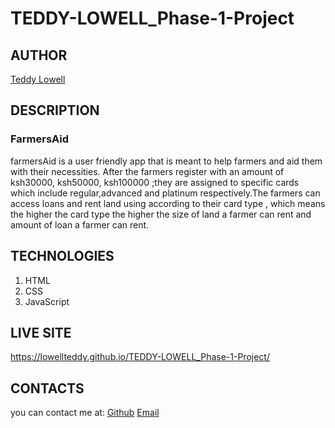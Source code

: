 # TEDDY-LOWELL_Phase-1-Project

## AUTHOR 
[Teddy Lowell](https://github.com/lowellteddy)

## DESCRIPTION 
### FarmersAid
farmersAid is a user friendly app that is meant to help farmers and aid them with their necessities. After the farmers register with an amount of ksh30000, ksh50000, ksh100000 ;they are assigned to specific cards which include regular,advanced and platinum respectively.The farmers can access loans and rent land using according to their card type , which means the higher the card type the higher the size of land a farmer can rent and amount of loan a farmer can rent.

## TECHNOLOGIES
1. HTML
2. CSS
3. JavaScript

## LIVE SITE
https://lowellteddy.github.io/TEDDY-LOWELL_Phase-1-Project/

## CONTACTS
you can contact me at:
[Github](https://github.com/lowellteddy)
[Email](https://mail.google.com/mail)
